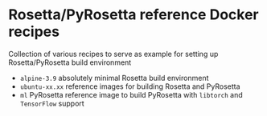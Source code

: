 
Rosetta/PyRosetta reference Docker recipes
==========================================

Collection of various recipes to serve as example for setting up Rosetta/PyRosetta build environment

* `alpine-3.9` absolutely minimal Rosetta build environment
* `ubuntu-xx.xx` reference images for building Rosetta and PyRosetta
* `ml` PyRosetta reference image to build PyRosetta with `libtorch` and `TensorFlow`  support
